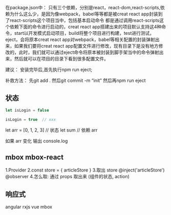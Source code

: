 <!--
 * @Author: Zzceaon
 * @Date: 2020-06-17 11:03:35
 * @LastEditTime: 2020-06-26 16:59:20
 * @LastEditors: Please set LastEditors
 * @Description: README.md
 * @FilePath: \Course\React\react-mobx-realworld\README.md
--> 
在package.json中：
只有三个依赖，分别是react，react-dom,react-scripts,依赖为什么这么少，是因为像webpack，babel等等都是被creat react app封装到了react-scripts这个项目当中，包括基本启动命令 都是通过调用react-scripts这个依赖下面的命令进行启动的，creat react app搭建出来的项目默认支持这4种命令，start以开发模式启动项目，build将整个项目进行构建，test进行测试，eject，会将原本creat react app对webpack，babel等相关配置的封装弹射出来，如果我们要将creat react app配置文件进行修改，现有目录下是没有地方修改的，此时，我们就可以通过eject命令将原本被封装到脚手架当中的命令弹射出来，然后就可以在项目的目录下看到很多配置文件。

建议：
安装完毕后,首先执行npm run eject;

补救方法：
先git add .
然后git commit -m “init”
然后再npm run eject

## 状态
```js
let isLogin = false

isLogin = true  // xxx
```
let arr = [0, 1, 2, 3]  // 状态
let sum  // 依赖 arr

如果 arr 变化 输出 console.log
<!-- log -->

## mbox mbox-react
1.Provider
2.const store = {
  articleStore
}
3.取出 store @inject('articleStore') @observer
4.怎么取: 通过 props 取出来 (组件的状态, action)

## 响应式
angular rxjs vue mbox